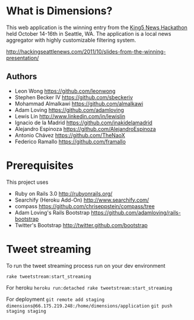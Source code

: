 What is Dimensions?
===================

This web application is the winning entry from the [King5 News Hackathon](http://hackingseattlenews.com) 
held October 14-16th in Seattle, WA. The application is a local news aggregator with
highly customizable filtering system.

http://hackingseattlenews.com/2011/10/slides-from-the-winning-presentation/

Authors
-------

* Leon Wong https://github.com/leonwong
* Stephen Becker IV https://github.com/sbeckeriv
* Mohammad Almalkawi https://github.com/almalkawi
* Adam Loving https://github.com/adamloving
* Lewis Lin http://www.linkedin.com/in/lewislin
* Ignacio de la Madrid https://github.com/inakidelamadrid
* Alejandro Espinoza https://github.com/AlejandroEspinoza
* Antonio Chávez https://github.com/TheNaoX
* Federico Ramallo https://github.com/framallo

Prerequisites
=============

This project uses 

* Ruby on Rails 3.0 http://rubyonrails.org/
* Searchify (Heroku Add-On) http://www.searchify.com/
* compass https://github.com/chriseppstein/compass/tree
* Adam Loving's Rails Bootstrap https://github.com/adamloving/rails-bootstrap
* Twitter's Bootstrap http://twitter.github.com/bootstrap

Tweet streaming
===============

To run the tweet streaming process run on your dev environment

`rake tweetstream:start_streaming`

For heroku
`heroku run:detached rake tweetstream:start_streaming`

For deployment 
`git remote add staging dimensions@66.175.219.248:/home/dimensions/application`
`git push staging staging`

